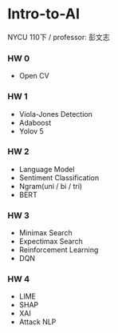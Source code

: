 # Intro-to-AI
NYCU 110下 / professor: 彭文志

### HW 0
- Open CV

### HW 1
- Viola-Jones Detection
- Adaboost
- Yolov 5

### HW 2
- Language Model
- Sentiment Classification
- Ngram(uni / bi / tri)
- BERT

### HW 3
- Minimax Search
- Expectimax Search
- Reinforcement Learning
- DQN

### HW 4
- LIME
- SHAP
- XAI
- Attack NLP


